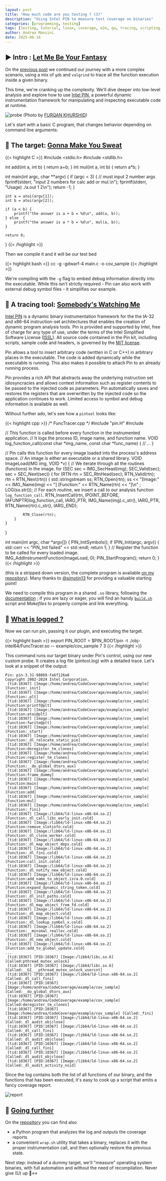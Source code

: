 ```yaml
---
layout: post
title: "How much code are you testing ? (3)"
description: "Using Intel PIN to measure test coverage on binaries"
categories: [programming, testing]
tags: [testing, tutorial, linux, coverage, e2e, qa, tracing, scripting, C, C++, instrumentation]
author: Andrea Manzini
date: 2025-06-16
---
```


## ▶️ Intro : [Let Me Be Your Fantasy](https://www.youtube.com/watch?v=f17b8m5fniU) 

On the [previous post](https://ilmanzo.github.io/post/measuring-test-coverage-on-binaries/) we continued our journey with a more complex scenario, using a mix of `gdb` and `valgrind` to trace all the function execution inside a given binary.

This time, we're cranking up the complexity. We'll dive deeper into low-level analysis and explore how to use [Intel PIN](https://www.intel.com/content/www/us/en/developer/articles/tool/pin-a-dynamic-binary-instrumentation-tool.html), a powerful dynamic instrumentation framework for manipulating and inspecting executable code at runtime.

![probe](/img/pexels-furqan-khurshid-484332193-25655714.jpg)
(Photo by [FURQAN KHURSHID](https://www.pexels.com/photo/close-up-of-a-man-soldering-25655714/))

Let's start with a basic C program, that changes behavior depending on command line arguments:

## 🎯 The target: [Gonna Make You Sweat](https://www.youtube.com/watch?v=LaTGrV58wec)

{{< highlight C >}}
#include <stdio.h>
#include <stdlib.h>

int add(int a, int b) { return a+b; }
int mul(int a, int b) { return a*b; }

int main(int argc, char **argv)
{
    if (argc < 3) {
        // must input 2 number args
        fprintf(stderr, "input 2 numbers for calc add or mul.\n");
        fprintf(stderr, "Usage) ./a.out 1 2\n");
        return -1;
    }

    int a = atoi(argv[1]);
    int b = atoi(argv[2]);

    if (a < b) {
        printf("the answer is a + b = %d\n", add(a, b));
    } else  {
        printf("the answer is a * b = %d\n", mul(a, b));
    }
  
    return 0;
}
{{< /highlight >}}

Then we compile it and it will be our test bed

{{< highlight bash >}}
cc -g -gdwarf-4 main.c -o cov_sample
{{< /highlight >}}

We're compiling with the `-g` flag to embed debug information directly into the executable. While this isn't strictly required - Pin can also work with external debug symbol files - it simplifies our example.

## 📌 A tracing tool: [Somebody's Watching Me](https://www.youtube.com/watch?v=7YvAYIJSSZY)

[Intel PIN](https://www.intel.com/content/www/us/en/developer/articles/tool/pin-a-dynamic-binary-instrumentation-tool.html) is a dynamic binary instrumentation framework for the the IA-32 and x86-64 instruction-set architectures that enables the creation of dynamic program analysis tools. Pin is provided and supported by Intel, free of charge for any type of use, under the terms of the Intel Simplified Software License ([ISSL](https://software.intel.com/sites/landingpage/pintool/intel-simplified-software-license.txt)).
All source code contained in the Pin kit, including scripts, sample code and headers, is governed by the [MIT license](https://software.intel.com/sites/landingpage/pintool/LICENSE-mit.txt).

Pin allows a tool to insert arbitrary code (written in C or C++) in arbitrary places in the executable. The code is added dynamically while the executable is running. This also makes it possible to attach Pin to an already running process.

Pin provides a rich API that abstracts away the underlying instruction set idiosyncracies and allows context information such as register contents to be passed to the injected code as parameters. Pin automatically saves and restores the registers that are overwritten by the injected code so the application continues to work. Limited access to symbol and debug information is available as well.

Without further ado, let's see how a `pintool` looks like:

{{< highlight cpp >}}
/* FuncTracer.cpp */
#include "pin.H"
#include <iostream>

// This function is called before every function in the instrumented application.
// It logs the process ID, image name, and function name.
VOID log_function_call(const char *img_name, const char *func_name)
{
    // ...
}

// Pin calls this function for every image loaded into the process's address space.
// An image is either an executable or a shared library.
VOID ImageLoad(IMG img, VOID *v)
{
    // We iterate through all the routines (functions) in the image.
    for (SEC sec = IMG_SecHead(img); SEC_Valid(sec); sec = SEC_Next(sec))
    {
        for (RTN rtn = SEC_RtnHead(sec); RTN_Valid(rtn); rtn = RTN_Next(rtn))
        {
            std::stringstream ss;
            RTN_Open(rtn);
            ss << "[Image:" << IMG_Name(img) << "] [Function:" << RTN_Name(rtn) << "]\n" ;
            LOG(ss.str());
            // For each routine, we insert a call to our analysis function `log_function_call`.
            RTN_InsertCall(rtn, IPOINT_BEFORE, (AFUNPTR)log_function_call,
                           IARG_PTR, IMG_Name(img).c_str(),
                           IARG_PTR, RTN_Name(rtn).c_str(),
                           IARG_END);

            RTN_Close(rtn);
        }
    }
}

int main(int argc, char *argv[])
{
    PIN_InitSymbols();
    if (PIN_Init(argc, argv))
    {
        std::cerr << "PIN_Init failed" << std::endl;
        return 1;
    }
    // Register the function to be called for every loaded image.
    IMG_AddInstrumentFunction(ImageLoad, 0);
    PIN_StartProgram();
    return 0;
}
{{< /highlight >}}

(this is a stripped down version, the complete program is available [on my repository](https://github.com/ilmanzo/BinaryCoverage)). Many thanks to [@simotin13](https://github.com/simotin13) for providing a valuable starting point!

We need to compile this program in a shared `.so` library, following the [documentation](https://software.intel.com/sites/landingpage/pintool/docs/98869/Pin/doc/html/index.html#BUILDINGTOOLS) ; if you are lazy or eager, you will find an handy [`build.sh`](https://github.com/ilmanzo/BinaryCoverage) script and *Makefiles* to properly compile and link everything.

## 💌 [What is logged ?](https://www.youtube.com/watch?v=HEXWRTEbj1I)

Now we can run pin, passing it our plugin, and executing the target.


{{< highlight bash >}}
export PIN_ROOT = <your PIN install directory>
$PIN_ROOT/pin -t ./obj-intel64/FuncTracer.so -- example/cov_sample 7 3
{{< /highlight >}}

This command runs our target binary under Pin's control, using our new custom probe. It creates a log file (pintool.log) with a detailed trace. Let's look at a snippet of the output:

```
Pin: pin-3.31-98869-fa6f126a8
Copyright 2002-2024 Intel Corporation.
 [tid:10367] [Image:/home/andrea/CodeCoverage/example/cov_sample] [Function:_init]
 [tid:10367] [Image:/home/andrea/CodeCoverage/example/cov_sample] [Function:.plt]
 [tid:10367] [Image:/home/andrea/CodeCoverage/example/cov_sample] [Function:printf@plt]
 [tid:10367] [Image:/home/andrea/CodeCoverage/example/cov_sample] [Function:atoi@plt]
 [tid:10367] [Image:/home/andrea/CodeCoverage/example/cov_sample] [Function:fwrite@plt]
 [tid:10367] [Image:/home/andrea/CodeCoverage/example/cov_sample] [Function:_start]
 [tid:10367] [Image:/home/andrea/CodeCoverage/example/cov_sample] [Function:_dl_relocate_static_pie]
 [tid:10367] [Image:/home/andrea/CodeCoverage/example/cov_sample] [Function:deregister_tm_clones]
 [tid:10367] [Image:/home/andrea/CodeCoverage/example/cov_sample] [Function:register_tm_clones]
 [tid:10367] [Image:/home/andrea/CodeCoverage/example/cov_sample] [Function:__do_global_dtors_aux]
 [tid:10367] [Image:/home/andrea/CodeCoverage/example/cov_sample] [Function:frame_dummy]
 [tid:10367] [Image:/home/andrea/CodeCoverage/example/cov_sample] [Function:main]
 [tid:10367] [Image:/home/andrea/CodeCoverage/example/cov_sample] [Function:add]
 [tid:10367] [Image:/home/andrea/CodeCoverage/example/cov_sample] [Function:mul]
 [tid:10367] [Image:/home/andrea/CodeCoverage/example/cov_sample] [Function:_fini]
 [tid:10367] [Image:/lib64/ld-linux-x86-64.so.2] [Function:_dl_call_libc_early_init.cold]
 [tid:10367] [Image:/lib64/ld-linux-x86-64.so.2] [Function:remove_slotinfo.cold]
 [tid:10367] [Image:/lib64/ld-linux-x86-64.so.2] [Function:_dl_close_worker.cold]
 [tid:10367] [Image:/lib64/ld-linux-x86-64.so.2] [Function:_dl_map_object_deps.cold]
 [tid:10367] [Image:/lib64/ld-linux-x86-64.so.2] [Function:_dl_fini.cold]
 [tid:10367] [Image:/lib64/ld-linux-x86-64.so.2] [Function:call_init.cold]
 [tid:10367] [Image:/lib64/ld-linux-x86-64.so.2] [Function:_dl_notify_new_object.cold]
 [tid:10367] [Image:/lib64/ld-linux-x86-64.so.2] [Function:add_name_to_object.isra.0.cold]
 [tid:10367] [Image:/lib64/ld-linux-x86-64.so.2] [Function:expand_dynamic_string_token.cold]
 [tid:10367] [Image:/lib64/ld-linux-x86-64.so.2] [Function:_dl_init_paths.cold]
 [tid:10367] [Image:/lib64/ld-linux-x86-64.so.2] [Function:_dl_map_object_from_fd.cold]
 [tid:10367] [Image:/lib64/ld-linux-x86-64.so.2] [Function:_dl_map_object.cold]
 [tid:10367] [Image:/lib64/ld-linux-x86-64.so.2] [Function:_dl_lookup_symbol_x.cold]
 [tid:10367] [Image:/lib64/ld-linux-x86-64.so.2] [Function:__minimal_realloc.cold]
 [tid:10367] [Image:/lib64/ld-linux-x86-64.so.2] [Function:_dl_new_object.cold]
 [tid:10367] [Image:/lib64/ld-linux-x86-64.so.2] [Function:add_to_global_update.cold]
...
 [tid:10367] [PID:10367] [Image:/lib64/libc.so.6] [Called:pthread_mutex_unlock]
 [tid:10367] [PID:10367] [Image:/lib64/libc.so.6] [Called:__GI___pthread_mutex_unlock_usercnt]
 [tid:10367] [PID:10367] [Image:/lib64/ld-linux-x86-64.so.2] [Called:_dl_call_fini]
 [tid:10367] [PID:10367] [Image:/home/andrea/CodeCoverage/example/cov_sample] [Called:__do_global_dtors_aux]
 [tid:10367] [PID:10367] [Image:/home/andrea/CodeCoverage/example/cov_sample] [Called:deregister_tm_clones]
 [tid:10367] [PID:10367] [Image:/home/andrea/CodeCoverage/example/cov_sample] [Called:_fini]
 [tid:10367] [PID:10367] [Image:/lib64/ld-linux-x86-64.so.2] [Called:_dl_audit_objclose]
 [tid:10367] [PID:10367] [Image:/lib64/ld-linux-x86-64.so.2] [Called:_dl_call_fini]
 [tid:10367] [PID:10367] [Image:/lib64/ld-linux-x86-64.so.2] [Called:_dl_audit_objclose]
 [tid:10367] [PID:10367] [Image:/lib64/ld-linux-x86-64.so.2] [Called:_dl_call_fini]
 [tid:10367] [PID:10367] [Image:/lib64/ld-linux-x86-64.so.2] [Called:_dl_audit_objclose]
 [tid:10367] [PID:10367] [Image:/lib64/ld-linux-x86-64.so.2] [Called:_dl_audit_activity_nsid]
```

Since the log contains both the list of all functions of our binary, and the functions that has been executed, it's easy to cook up a script that emits a fancy coverage report.

![report](/img/pintool_coverage_report.png)

## 🪩 [Going further](https://www.youtube.com/watch?v=dQw4w9WgXcQ)

On the [repository](https://github.com/ilmanzo/BinaryCoverage) you can find also
- a Python program that analyzes the log and outputs the coverage reports
- a convenient `wrap.sh` utility that takes a binary, replaces it with the proper instrumentation call, and then optionally restore the previous state.

Next step: instead of a dummy target, we'll "measure" operating system binaries, with full automation and without the need of recompilation. Never give (U) up 🙂‍↔️

